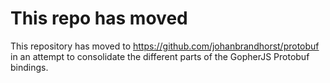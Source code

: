 # This repo has moved

This repository has moved to https://github.com/johanbrandhorst/protobuf
in an attempt to consolidate the different parts of the GopherJS Protobuf bindings.
